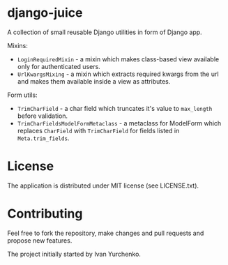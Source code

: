 django-juice
============

A collection of small reusable Django utilities in form of Django app.

Mixins:
* `LoginRequiredMixin` - a mixin which makes class-based view available only for authenticated users.
* `UrlKwargsMixing` - a mixin which extracts required kwargs from the url and makes them available inside a view as attributes.

Form utils:
* `TrimCharField` - a char field which truncates it's value to `max_length` before validation.
* `TrimCharFieldsModelFormMetaclass` - a metaclass for ModelForm which replaces `CharField` with `TrimCharField` for fields listed in `Meta.trim_fields`.

License
=======
The application is distributed under MIT license (see LICENSE.txt).

Contributing
============

Feel free to fork the repository, make changes and pull requests and propose new features.

The project initially started by Ivan Yurchenko.
